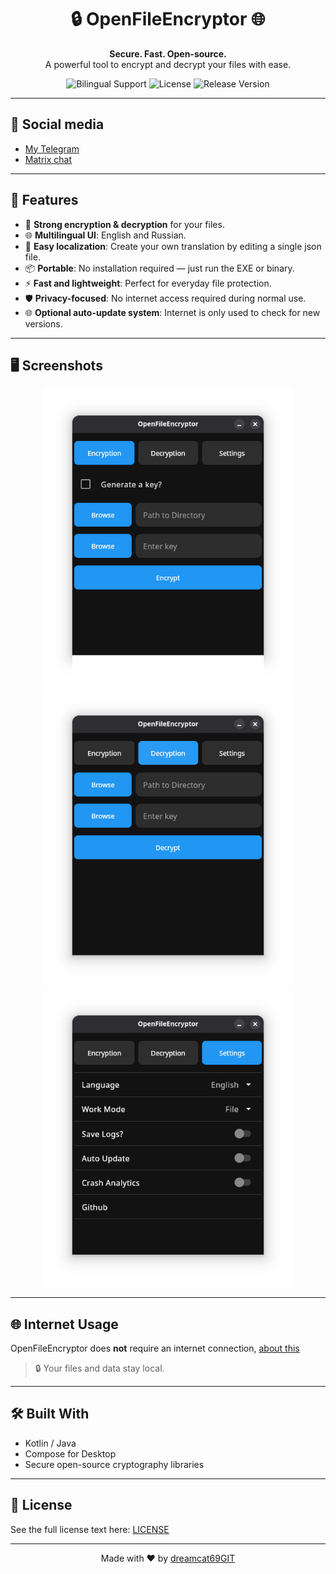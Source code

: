 <h1 align="center">🔒 OpenFileEncryptor 🌐</h1>

<p align="center">
  <strong>Secure. Fast. Open-source.</strong><br>
  A powerful tool to encrypt and decrypt your files with ease.
</p>

<p align="center">
  <img src="https://img.shields.io/badge/Language-English%20%2F%20%D0%A0%D1%83%D1%81%D1%81%D0%BA%D0%B8%D0%B9-blue?style=flat-square" alt="Bilingual Support">
  <img src="https://img.shields.io/github/license/dreamcat69GIT/OpenFileEncryptor-Kotlin?style=flat-square" alt="License">
  <img src="https://img.shields.io/github/v/release/dreamcat69GIT/OpenFileEncryptor-Kotlin?style=flat-square" alt="Release Version">
</p>

---
## 👥 Social media 
* [My Telegram](t.me/@DreamCat69)
* [Matrix chat](https://matrix.to/#/#openfilencryptor:matrix.cherret.ru)
---
## 🚀 Features

* 🔐 **Strong encryption & decryption** for your files.
* 🌐 **Multilingual UI**: English and Russian.
* 📝 **Easy localization**: Create your own translation by editing a single json file.
* 📦 **Portable**: No installation required — just run the EXE or binary.
* ⚡ **Fast and lightweight**: Perfect for everyday file protection.
* 🛡️ **Privacy-focused**: No internet access required during normal use.
* 🌐 **Optional auto-update system**: Internet is only used to check for new versions.

---

## 🖥️ Screenshots

<p align="center">
  <img src="/docs/encryption_window.png" width="400" alt="Encryption UI">
  <img src="/docs/decryption_window.png" width="400" alt="Drecryption UI">
  <img src="/docs/settings_window.png" width="400" alt="Settings UI">
  
</p>

---

## 🌐 Internet Usage

OpenFileEncryptor does **not** require an internet connection, [about this](https://github.com/dreamcat69GIT/OpenFileEncryptor-Kotlin/blob/main/internetusage.md)

> 🔒 Your files and data stay local.

---

## 🛠️ Built With

* Kotlin / Java
* Compose for Desktop
* Secure open-source cryptography libraries

---

## 📄 License

See the full license text here: [LICENSE](https://github.com/dreamcat69GIT/OpenFileEncryptor-Kotlin/blob/main/LICENSE)

---

<p align="center">
  Made with ❤️ by <a href="https://github.com/dreamcat69GIT">dreamcat69GIT</a>
</p>
